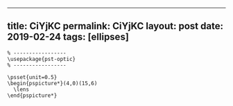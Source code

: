---
 title: CiYjKC
 permalink: CiYjKC
 layout: post
 date: 2019-02-24
 tags: [ellipses]
 ---

```latex% Dans le préambule
% -----------------
\usepackage{pst-optic}
% -----------------

\psset{unit=0.5}
\begin{pspicture*}(4,0)(15,6)
  \lens
\end{pspicture*}
```